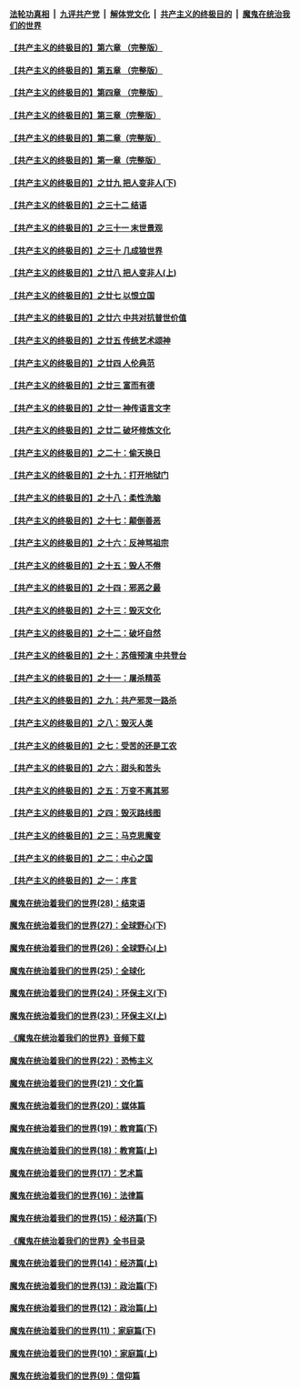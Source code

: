 

####  [法轮功真相](../../../../basic/blob/master/README.md?t=04241731) &nbsp;|&nbsp; [九评共产党](../../../../9ping.md/blob/master/README.md?t=04241731) &nbsp;|&nbsp; [解体党文化](../../../../jtdwh.md/blob/master/README.md?t=04241731)  &nbsp;|&nbsp; [共产主义的终极目的](../../../../gczydzjmd.md/blob/master/README.md?t=04241731) &nbsp;|&nbsp; [魔鬼在统治我们的世界](../../../../mgztzwmdsj.md/blob/master/README.md?t=04241731) 

#### [【共产主义的终极目的】第六章 （完整版）](../pages/nsc422/n11428913.md?t=04241731) 

#### [【共产主义的终极目的】第五章 （完整版）](../pages/nsc422/n11428912.md?t=04241731) 

#### [【共产主义的终极目的】第四章 （完整版）](../pages/nsc422/n11428907.md?t=04241731) 

#### [【共产主义的终极目的】第三章（完整版）](../pages/nsc422/n11428848.md?t=04241731) 

#### [【共产主义的终极目的】第二章（完整版）](../pages/nsc422/n11428831.md?t=04241731) 

#### [【共产主义的终极目的】第一章（完整版）](../pages/nsc422/n11417651.md?t=04241731) 

#### [【共产主义的终极目的】之廿九 把人变非人(下)](../pages/nsc422/n11344140.md?t=04241731) 

#### [【共产主义的终极目的】之三十二 结语](../pages/nsc422/n11360535.md?t=04241731) 

#### [【共产主义的终极目的】之三十一 末世景观](../pages/nsc422/n11351129.md?t=04241731) 

#### [【共产主义的终极目的】之三十 几成狼世界](../pages/nsc422/n11348280.md?t=04241731) 

#### [【共产主义的终极目的】之廿八 把人变非人(上)](../pages/nsc422/n11340492.md?t=04241731) 

#### [【共产主义的终极目的】之廿七 以恨立国](../pages/nsc422/n11336944.md?t=04241731) 

#### [【共产主义的终极目的】之廿六 中共对抗普世价值](../pages/nsc422/n11324785.md?t=04241731) 

#### [【共产主义的终极目的】之廿五 传统艺术颂神](../pages/nsc422/n11296396.md?t=04241731) 

#### [【共产主义的终极目的】之廿四 人伦典范](../pages/nsc422/n11296397.md?t=04241731) 

#### [【共产主义的终极目的】之廿三 富而有德](../pages/nsc422/n11283598.md?t=04241731) 

#### [【共产主义的终极目的】之廿一 神传语言文字](../pages/nsc422/n11263265.md?t=04241731) 

#### [【共产主义的终极目的】之廿二 破坏修炼文化](../pages/nsc422/n11245728.md?t=04241731) 

#### [【共产主义的终极目的】之二十：偷天换日](../pages/nsc422/n11238846.md?t=04241731) 

#### [【共产主义的终极目的】之十九：打开地狱门](../pages/nsc422/n11206376.md?t=04241731) 

#### [【共产主义的终极目的】之十八：柔性洗脑](../pages/nsc422/n11199994.md?t=04241731) 

#### [【共产主义的终极目的】之十七：颠倒善恶](../pages/nsc422/n11179782.md?t=04241731) 

#### [【共产主义的终极目的】之十六：反神骂祖宗](../pages/nsc422/n11166798.md?t=04241731) 

#### [【共产主义的终极目的】之十五：毁人不倦](../pages/nsc422/n11166792.md?t=04241731) 

#### [【共产主义的终极目的】之十四：邪恶之最](../pages/nsc422/n11150249.md?t=04241731) 

#### [【共产主义的终极目的】之十三：毁灭文化](../pages/nsc422/n11135227.md?t=04241731) 

#### [【共产主义的终极目的】之十二：破坏自然](../pages/nsc422/n11135214.md?t=04241731) 

#### [【共产主义的终极目的】之十：苏俄预演 中共登台](../pages/nsc422/n11118424.md?t=04241731) 

#### [【共产主义的终极目的】之十一：屠杀精英](../pages/nsc422/n11118442.md?t=04241731) 

#### [【共产主义的终极目的】之九：共产邪灵一路杀](../pages/nsc422/n11114139.md?t=04241731) 

#### [【共产主义的终极目的】之八：毁灭人类](../pages/nsc422/n11108503.md?t=04241731) 

#### [【共产主义的终极目的】之七：受苦的还是工农](../pages/nsc422/n11101809.md?t=04241731) 

#### [【共产主义的终极目的】之六：甜头和苦头](../pages/nsc422/n11096971.md?t=04241731) 

#### [【共产主义的终极目的】之五：万变不离其邪](../pages/nsc422/n11091285.md?t=04241731) 

#### [【共产主义的终极目的】之四：毁灭路线图](../pages/nsc422/n11086284.md?t=04241731) 

#### [【共产主义的终极目的】之三：马克思魔变](../pages/nsc422/n11061941.md?t=04241731) 

#### [【共产主义的终极目的】之二：中心之国](../pages/nsc422/n11047728.md?t=04241731) 

#### [【共产主义的终极目的】之一：序言](../pages/nsc422/n11086077.md?t=04241731) 

#### [魔鬼在统治着我们的世界(28)：结束语](../pages/nsc422/n10936246.md?t=04241731) 

#### [魔鬼在统治着我们的世界(27)：全球野心(下)](../pages/nsc422/n10928319.md?t=04241731) 

#### [魔鬼在统治着我们的世界(26)：全球野心(上)](../pages/nsc422/n10900318.md?t=04241731) 

#### [魔鬼在统治着我们的世界(25)：全球化](../pages/nsc422/n10788205.md?t=04241731) 

#### [魔鬼在统治着我们的世界(24)：环保主义(下)](../pages/nsc422/n10695307.md?t=04241731) 

#### [魔鬼在统治着我们的世界(23)：环保主义(上)](../pages/nsc422/n10688613.md?t=04241731) 

#### [《魔鬼在统治着我们的世界》音频下载](../pages/nsc422/n10635553.md?t=04241731) 

#### [魔鬼在统治着我们的世界(22)：恐怖主义](../pages/nsc422/n10614727.md?t=04241731) 

#### [魔鬼在统治着我们的世界(21)：文化篇](../pages/nsc422/n10597706.md?t=04241731) 

#### [魔鬼在统治着我们的世界(20)：媒体篇](../pages/nsc422/n10586579.md?t=04241731) 

#### [魔鬼在统治着我们的世界(19)：教育篇(下)](../pages/nsc422/n10564808.md?t=04241731) 

#### [魔鬼在统治着我们的世界(18)：教育篇(上)](../pages/nsc422/n10526970.md?t=04241731) 

#### [魔鬼在统治着我们的世界(17)：艺术篇](../pages/nsc422/n10499093.md?t=04241731) 

#### [魔鬼在统治着我们的世界(16)：法律篇](../pages/nsc422/n10485969.md?t=04241731) 

#### [魔鬼在统治着我们的世界(15)：经济篇(下)](../pages/nsc422/n10469975.md?t=04241731) 

#### [《魔鬼在统治着我们的世界》全书目录](../pages/nsc422/n10464261.md?t=04241731) 

#### [魔鬼在统治着我们的世界(14)：经济篇(上)](../pages/nsc422/n10457370.md?t=04241731) 

#### [魔鬼在统治着我们的世界(13)：政治篇(下)](../pages/nsc422/n10448270.md?t=04241731) 

#### [魔鬼在统治着我们的世界(12)：政治篇(上)](../pages/nsc422/n10444576.md?t=04241731) 

#### [魔鬼在统治着我们的世界(11)：家庭篇(下)](../pages/nsc422/n10440961.md?t=04241731) 

#### [魔鬼在统治着我们的世界(10)：家庭篇(上)](../pages/nsc422/n10435448.md?t=04241731) 

#### [魔鬼在统治着我们的世界(9)：信仰篇](../pages/nsc422/n10432159.md?t=04241731) 

